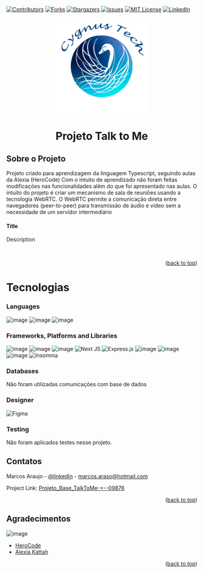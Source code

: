 <div id="top"></div>

[![Contributors][contributors-shield]][contributors-url]
[![Forks][forks-shield]][forks-url]
[![Stargazers][stars-shield]][stars-url]
[![Issues][issues-shield]][issues-url]
[![MIT License][license-shield]][license-url]
[![LinkedIn][linkedin-shield]][linkedin-url]

  <p align="center">
  <img src="images/logoCygnusTech.png" width="50%" \>
  </p>

<h1 align="center">Projeto Talk to Me</h3>

<!-- ABOUT THE PROJECT -->

## Sobre o Projeto

Projeto criado para aprendizagem da linguagem Typescript, seguindo aulas da Alexia (HeroCode)
Com o intuito de aprendizado não foram feitas modificações nas funcionalidades além do que foi apresentado nas aulas.
O intuito do projeto é criar um mecanismo de sala de reuniões usando a tecnologia WebRTC.
O WebRTC permite a comunicação direta entre navegadores (peer-to-peer) para transmissão de áudio e vídeo sem a necessidade de um servidor intermediário

<h4>Title</h4>
Description
<p align="center>
<img src="src/images/xxx.jpg" \>
  </p>
<br/>

<p align="right">(<a href="#top">back to top</a>)</p>

# Tecnologias

### Languages

![image](https://img.shields.io/badge/HTML5-E34F26?style=for-the-badge&logo=html5&logoColor=white)
![image](https://img.shields.io/badge/JavaScript-323330?style=for-the-badge&logo=javascript&logoColor=white)
![image](https://img.shields.io/badge/TypeScript-007ACC?style=for-the-badge&logo=typescript&logoColor=white)

### Frameworks, Platforms and Libraries

![image](https://img.shields.io/badge/CSS3-1572B6?style=for-the-badge&logo=css3&logoColor=white)
![image](https://img.shields.io/badge/React-20232A?style=for-the-badge&logo=react&logoColor=61DAFB)
![image](https://img.shields.io/badge/Node.js-43853D?style=for-the-badge&logo=node.js&logoColor=white)
![Next JS](https://img.shields.io/badge/Next-black?style=for-the-badge&logo=next.js&logoColor=white)
![Express.js](https://img.shields.io/badge/express.js-%23404d59.svg?style=for-the-badge&logo=express&logoColor=%2361DAFB)
![image](https://img.shields.io/badge/Bootstrap-563D7C?style=for-the-badge&logo=bootstrap&logoColor=white)
![image](https://img.shields.io/badge/styled--components-DB7093?style=for-the-badge&logo=styled-components&logoColor=white)
![image](https://img.shields.io/badge/Material--UI-0081CB?style=for-the-badge&logo=material-ui&logoColor=white)
![Insomnia](https://img.shields.io/badge/Insomnia-black?style=for-the-badge&logo=insomnia&logoColor=5849BE)

### Databases

Não foram utilizadas comunicações com base de dados

### Designer

![Figma](https://img.shields.io/badge/figma-%23F24E1E.svg?style=for-the-badge&logo=figma&logoColor=white)

### Testing

Não foram aplicados testes nesse projeto.

<!-- CONTACT -->

## Contatos

Marcos Araujo - [@linkedIn](https://www.linkedin.com/in/marcosaraujosouza/) - marcos.araso@hotmail.com

Project Link: [Projeto_Base_TalkToMe-+--09876](https://github.com/marcosaraujo-dev/TalkToMe)

<p align="right">(<a href="#top">back to top</a>)</p>

<!-- ACKNOWLEDGMENTS -->

## Agradecimentos

![image](https://img.shields.io/badge/HeroCode-FF0000?style=for-the-badge&logo=herocode&logoColor=white)

- [HeroCode](https://discord.com/invite/rHqjd8uQZd)
- [Alexia Kattah](https://www.linkedin.com/in/alexiakattah/)

<p align="right">(<a href="#top">back to top</a>)</p>

<!-- MARKDOWN LINKS & IMAGES -->
<!-- https://www.markdownguide.org/basic-syntax/#reference-style-links -->

[contributors-shield]: https://img.shields.io/github/contributors/marcosaraujo-dev/TalkToMe.svg?style=for-the-badge
[contributors-url]: https://github.com/marcosaraujo-dev/TalkToMe/graphs/contributors
[forks-shield]: https://img.shields.io/github/forks/marcosaraujo-dev/TalkToMe.svg?style=for-the-badge
[forks-url]: https://github.com/marcosaraujo-dev/TalkToMe/network/members
[stars-shield]: https://img.shields.io/github/stars/marcosaraujo-dev/TalkToMe.svg?style=for-the-badge
[stars-url]: https://github.com/marcosaraujo-dev/TalkToMe/stargazers
[issues-shield]: https://img.shields.io/github/issues/marcosaraujo-dev/TalkToMe.svg?style=for-the-badge
[issues-url]: https://github.com/marcosaraujo-dev/TalkToMe/issues
[license-shield]: https://img.shields.io/github/license/marcosaraujo-dev/TalkToMe.svg?style=for-the-badge
[license-url]: https://github.com/marcosaraujo-dev/TalkToMe/blob/master/LICENSE.txt
[linkedin-shield]: https://img.shields.io/badge/-LinkedIn-black.svg?style=for-the-badge&logo=linkedin&colorB=555
[linkedin-url]: https://www.linkedin.com/in/marcosaraujosouza/
